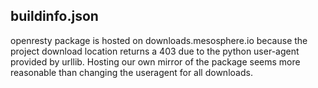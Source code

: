 ## buildinfo.json

openresty package is hosted on downloads.mesosphere.io because the project
download location returns a 403 due to the python user-agent provided by
urllib. Hosting our own mirror of the package seems more reasonable than
changing the useragent for all downloads.
